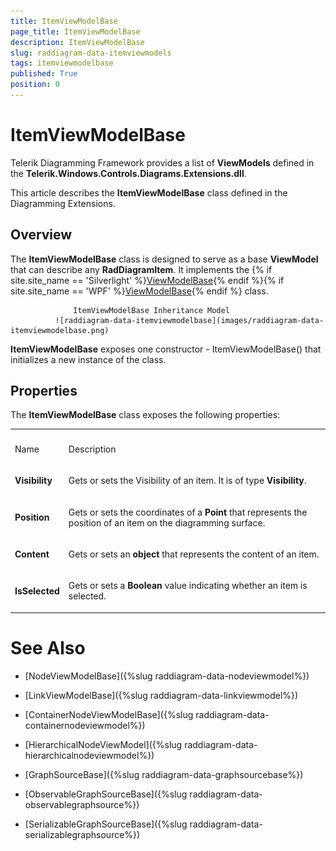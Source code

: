 ```yaml
---
title: ItemViewModelBase
page_title: ItemViewModelBase
description: ItemViewModelBase
slug: raddiagram-data-itemviewmodels
tags: itemviewmodelbase
published: True
position: 0
---
```


# ItemViewModelBase



Telerik Diagramming Framework provides a list of __ViewModels__ defined in the __Telerik.Windows.Controls.Diagrams.Extensions.dll__.
	  

This article describes the __ItemViewModelBase__ class defined in the Diagramming Extensions.
	  

## Overview

The __ItemViewModelBase__ class is designed to serve as a base __ViewModel__ that can describe any __RadDiagramItem__. It implements the {% if site.site_name == 'Silverlight' %}[ViewModelBase](http://www.telerik.com/help/silverlight/t_telerik_windows_controls_viewmodelbase.html){% endif %}{% if site.site_name == 'WPF' %}[ViewModelBase](http://www.telerik.com/help/wpf/t_telerik_windows_controls_viewmodelbase.html){% endif %} class.
		


                  ItemViewModelBase Inheritance Model
              ![raddiagram-data-itemviewmodelbase](images/raddiagram-data-itemviewmodelbase.png)

__ItemViewModelBase__ exposes one constructor - ItemViewModelBase() that initializes a new instance of the class.
	  

## Properties

The __ItemViewModelBase__ class exposes the following properties:
		
<table><th><tr><td>

Name</td><td>

Description</td></tr></th><tr><td>

<b>Visibility</b></td><td>

Gets or sets the Visibility of an item. It is of type <b>Visibility</b>.
			</td></tr><tr><td>

<b>Position</b></td><td>

Gets or sets the coordinates of a <b>Point</b> that represents the position of an item on the diagramming surface.</td></tr><tr><td>

<b>Content</b></td><td>

Gets or sets an <b>object</b> that represents the content of an item.</td></tr><tr><td>

<b>IsSelected</b></td><td>

Gets or sets a <b>Boolean</b> value indicating whether an item is selected.</td></tr></table>

# See Also

 * [NodeViewModelBase]({%slug raddiagram-data-nodeviewmodel%})

 * [LinkViewModelBase]({%slug raddiagram-data-linkviewmodel%})

 * [ContainerNodeViewModelBase]({%slug raddiagram-data-containernodeviewmodel%})

 * [HierarchicalNodeViewModel]({%slug raddiagram-data-hierarchicalnodeviewmodel%})

 * [GraphSourceBase]({%slug raddiagram-data-graphsourcebase%})

 * [ObservableGraphSourceBase]({%slug raddiagram-data-observablegraphsource%})

 * [SerializableGraphSourceBase]({%slug raddiagram-data-serializablegraphsource%})
